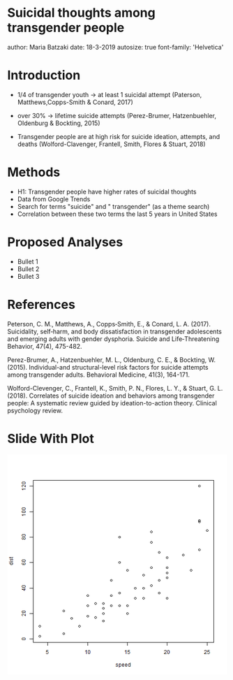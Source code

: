 Suicidal thoughts among transgender people
========================================================
author: Maria Batzaki
date: 18-3-2019
autosize: true
font-family: 'Helvetica'


Introduction
========================================================


- 1/4 of transgender youth -> at least 1 suicidal attempt (Paterson, Matthews,Copps-Smith & Conard, 2017)

- over 30% -> lifetime suicide attempts (Perez-Brumer, Hatzenbuehler, Oldenburg & Bockting, 2015)

- Transgender people are at high risk for suicide ideation, attempts, and deaths (Wolford-Clavenger, Frantell, Smith, Flores & Stuart, 2018) 



Methods
========================================================
- H1: Transgender people have higher rates of suicidal thoughts
- Data from Google Trends
- Search for terms "suicide" and " transgender" (as a theme search)
- Correlation between these two terms the last 5 years in United States

Proposed Analyses
========================================================

- Bullet 1 
- Bullet 2  
- Bullet 3

References 
========================================================

 Peterson, C. M., Matthews, A., Copps‐Smith, E., & Conard, L. A. (2017).   Suicidality, self‐harm, and body dissatisfaction in transgender adolescents and emerging adults with gender dysphoria. Suicide and Life‐Threatening Behavior, 47(4), 475-482.
 
 Perez-Brumer, A., Hatzenbuehler, M. L., Oldenburg, C. E., & Bockting, W. (2015). Individual-and structural-level risk factors for suicide attempts among transgender adults. Behavioral Medicine, 41(3), 164-171.
 
 Wolford-Clevenger, C., Frantell, K., Smith, P. N., Flores, L. Y., & Stuart, G. L. (2018). Correlates of suicide ideation and behaviors among transgender people: A systematic review guided by ideation-to-action theory. Clinical psychology review.


Slide With Plot
========================================================

![plot of chunk unnamed-chunk-1](index-figure/unnamed-chunk-1-1.png)
